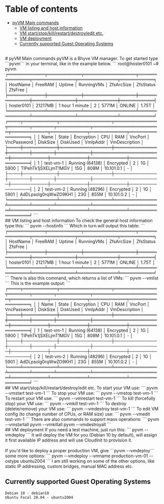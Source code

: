 # Table of contents
- [pyVM Main commands](#pyvm-main-commands)
  * [VM listing and host information](#vm-listing-and-host-information)
  * [VM start/stop/kill/restart/destroy/edit etc.](#vm-start-stop-kill-restart-destroy-edit-etc)
  * [VM deployment](#vm-deployment)
  * [Currently supported Guest Operating Systems](#currently-supported-guest-operating-systems-)

<br>
# pyVM Main commands
pyVM is a Bhyve VM manager. To get started type ```pyvm``` in your terminal, like in the example below.
```
root@hoster0101 ~# pyvm
╒════════════╤═══════════╤═════════════════╤══════════════╤══════════════╤═════════════╤═══════════╕
│ HostName   │ FreeRAM   │ Uptime          │   RunningVMs │ ZfsArcSize   │ ZfsStatus   │ ZfsFree   │
╞════════════╪═══════════╪═════════════════╪══════════════╪══════════════╪═════════════╪═══════════╡
│ hoster0101 │ 21217MB   │ 1 hour 1 minute │            2 │ 5771M        │ ONLINE      │ 1.75T     │
╘════════════╧═══════════╧═════════════════╧══════════════╧══════════════╧═════════════╧═══════════╛
╒════╤═══════════╤═════════════════╤══════════════╤═══════╤═══════╤═══════════╤══════════════════════╤════════════╤════════════╤════════════╤═════════════════╕
│    │ Name      │ State           │ Encryption   │   CPU │ RAM   │   VncPort │ VncPassword          │ DiskSize   │ DiskUsed   │ VmIpAddr   │ VmDescription   │
╞════╪═══════════╪═════════════════╪══════════════╪═══════╪═══════╪═══════════╪══════════════════════╪════════════╪════════════╪════════════╪═════════════════╡
│  1 │ test-vm-1 │ Running (64138) │ Encrypted    │     2 │ 1G    │      5900 │ TIPehTk1jSXELjmT1MGV │ 15G        │ 808M       │ 10.101.0.1 │ -               │
├────┼───────────┼─────────────────┼──────────────┼───────┼───────┼───────────┼──────────────────────┼────────────┼────────────┼────────────┼─────────────────┤
│  2 │ test-vm-2 │ Running (48296) │ Encrypted    │     2 │ 1G    │      5901 │ AdDLpsolg0rqWwZO9KH1 │ 23G        │ 855M       │ 10.101.0.2 │ -               │
╘════╧═══════════╧═════════════════╧══════════════╧═══════╧═══════╧═══════════╧══════════════════════╧════════════╧════════════╧════════════╧═════════════════╛
```
<br>
## VM listing and host information
To check the general host information type this:
```
pyvm --hostinfo
```
Which in turn will output this table:
```
╒════════════╤═══════════╤═════════════════╤══════════════╤══════════════╤═════════════╤═══════════╕
│ HostName   │ FreeRAM   │ Uptime          │   RunningVMs │ ZfsArcSize   │ ZfsStatus   │ ZfsFree   │
╞════════════╪═══════════╪═════════════════╪══════════════╪══════════════╪═════════════╪═══════════╡
│ hoster0101 │ 21217MB   │ 1 hour 1 minute │            2 │ 5771M        │ ONLINE      │ 1.75T     │
╘════════════╧═══════════╧═════════════════╧══════════════╧══════════════╧═════════════╧═══════════╛
```
There is also this command, which returns a list of VMs:
```
pyvm --vmlist
```
This is the example output:
```
╒════╤═══════════╤═════════════════╤══════════════╤═══════╤═══════╤═══════════╤══════════════════════╤════════════╤════════════╤════════════╤═════════════════╕
│    │ Name      │ State           │ Encryption   │   CPU │ RAM   │   VncPort │ VncPassword          │ DiskSize   │ DiskUsed   │ VmIpAddr   │ VmDescription   │
╞════╪═══════════╪═════════════════╪══════════════╪═══════╪═══════╪═══════════╪══════════════════════╪════════════╪════════════╪════════════╪═════════════════╡
│  1 │ test-vm-1 │ Running (64138) │ Encrypted    │     2 │ 1G    │      5900 │ TIPehTk1jSXELjmT1MGV │ 15G        │ 808M       │ 10.101.0.1 │ -               │
├────┼───────────┼─────────────────┼──────────────┼───────┼───────┼───────────┼──────────────────────┼────────────┼────────────┼────────────┼─────────────────┤
│  2 │ test-vm-2 │ Running (48296) │ Encrypted    │     2 │ 1G    │      5901 │ AdDLpsolg0rqWwZO9KH1 │ 23G        │ 855M       │ 10.101.0.2 │ -               │
╘════╧═══════════╧═════════════════╧══════════════╧═══════╧═══════╧═══════════╧══════════════════════╧════════════╧════════════╧════════════╧═════════════════╛
```
<br>
## VM start/stop/kill/restart/destroy/edit etc.
To start your VM use:
```
pyvm --vmstart test-vm-1
```
To stop your VM use:
```
pyvm --vmstop test-vm-1
```
To restart your VM use:
```
pyvm --vmrestart test-vm-1
```
To kill (forcefully stop) your VM use:
```
pyvm --vmkill test-vm-1
```
To destroy (delete/remove) your VM use:
```
pyvm --vmdestroy test-vm-1
```
To edit VM config (to change number of CPUs, or RAM size) use:
```
pyvm --vmedit test-vm-1
```
There are also commands to support mass operations:
```
pyvm --vmstartall
pyvm --vmkillall
pyvm --vmdestroyall
```

<br>
## VM deployment
If you need a test machine, just run this:
```
pyvm --vmdeploy
```
It will deploy the VM for you (Debian 10 by default), will assign it first available IP address and will use CloudInit to provision it.<br><br>
If you'd like to deploy a proper production VM, give ```pyvm --vmdeploy``` some more options:
```
pyvm --vmdeploy --vmname production-vm-01 --ostype ubuntu2004
```
I am still working on some of the other options, like static IP addressing, custom bridges, manual MAC address etc.<br>


## Currently supported Guest Operating Systems
```
Debian 10 - debian10
Ubuntu Focal 20.04 - ubuntu2004
```
